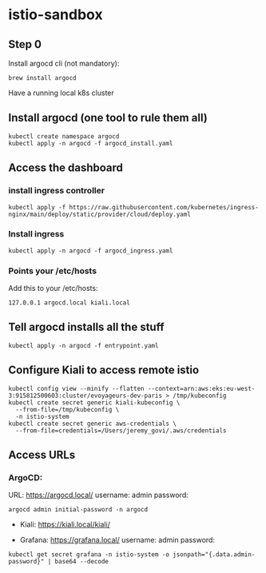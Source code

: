 # istio-sandbox

## Step 0

Install argocd cli (not mandatory):

```
brew install argocd
```

Have a running local k8s cluster

## Install argocd (one tool to rule them all)

```
kubectl create namespace argocd
kubectl apply -n argocd -f argocd_install.yaml

```

## Access the dashboard

### install ingress controller

```
kubectl apply -f https://raw.githubusercontent.com/kubernetes/ingress-nginx/main/deploy/static/provider/cloud/deploy.yaml

```

### Install ingress

```
kubectl apply -n argocd -f argocd_ingress.yaml
```

### Points your /etc/hosts

Add this to your /etc/hosts:

```
127.0.0.1 argocd.local kiali.local
```

## Tell argocd installs all the stuff

```
kubectl apply -n argocd -f entrypoint.yaml
```

## Configure Kiali to access remote istio

```
kubectl config view --minify --flatten --context=arn:aws:eks:eu-west-3:915812500603:cluster/evoyageurs-dev-paris > /tmp/kubeconfig
kubectl create secret generic kiali-kubeconfig \
  --from-file=/tmp/kubeconfig \
  -n istio-system
kubectl create secret generic aws-credentials \
  --from-file=credentials=/Users/jeremy_govi/.aws/credentials
```

## Access URLs

### ArgoCD:

URL: https://argocd.local/
username: admin
password:

```
argocd admin initial-password -n argocd
```

- Kiali: https://kiali.local/kiali/

- Grafana: https://grafana.local/
  username: admin
  password:

```
kubectl get secret grafana -n istio-system -o jsonpath="{.data.admin-password}" | base64 --decode
```

